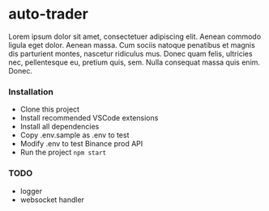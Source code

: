 # auto-trader

Lorem ipsum dolor sit amet, consectetuer adipiscing elit. Aenean commodo ligula eget dolor. Aenean massa. Cum sociis natoque penatibus et magnis dis parturient montes, nascetur ridiculus mus. Donec quam felis, ultricies nec, pellentesque eu, pretium quis, sem. Nulla consequat massa quis enim. Donec.

### Installation

- Clone this project
- Install recommended VSCode extensions
- Install all dependencies
- Copy .env.sample as .env to test
- Modify .env to test Binance prod API
- Run the project `npm start`

### TODO

- logger
- websocket handler
